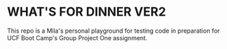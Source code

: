 # WHAT'S FOR DINNER VER2

This repo is a Mila's personal playground for testing code in preparation for UCF Boot Camp's Group Project One assignment.